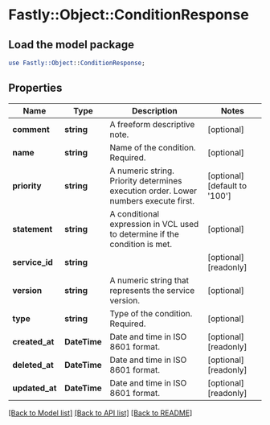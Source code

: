 # Fastly::Object::ConditionResponse

## Load the model package
```perl
use Fastly::Object::ConditionResponse;
```

## Properties
Name | Type | Description | Notes
------------ | ------------- | ------------- | -------------
**comment** | **string** | A freeform descriptive note. | [optional] 
**name** | **string** | Name of the condition. Required. | [optional] 
**priority** | **string** | A numeric string. Priority determines execution order. Lower numbers execute first. | [optional] [default to &#39;100&#39;]
**statement** | **string** | A conditional expression in VCL used to determine if the condition is met. | [optional] 
**service_id** | **string** |  | [optional] [readonly] 
**version** | **string** | A numeric string that represents the service version. | [optional] 
**type** | **string** | Type of the condition. Required. | [optional] 
**created_at** | **DateTime** | Date and time in ISO 8601 format. | [optional] [readonly] 
**deleted_at** | **DateTime** | Date and time in ISO 8601 format. | [optional] [readonly] 
**updated_at** | **DateTime** | Date and time in ISO 8601 format. | [optional] [readonly] 

[[Back to Model list]](../README.md#documentation-for-models) [[Back to API list]](../README.md#documentation-for-api-endpoints) [[Back to README]](../README.md)


